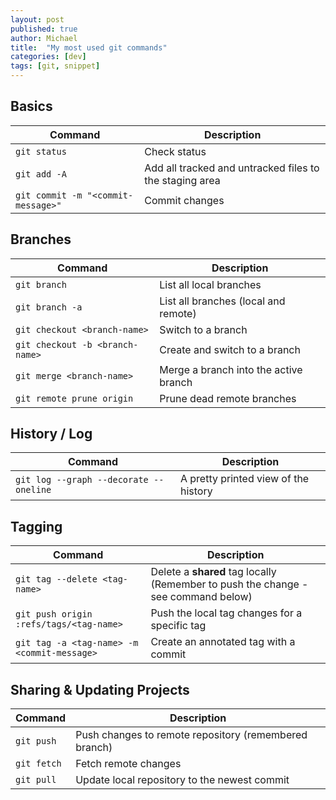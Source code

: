 ```yaml
---
layout: post
published: true
author: Michael
title:  "My most used git commands"
categories: [dev]
tags: [git, snippet]
---
```


## Basics

| Command | Description |
| ------- | ----------- |
| `git status` | Check status |
| `git add -A` | Add all tracked and untracked files to the staging area |
| `git commit -m "<commit-message>"` | Commit changes |

## Branches

| Command | Description |
| ------- | ----------- |
| `git branch` | List all local branches |
| `git branch -a` | List all branches (local and remote) |
| `git checkout <branch-name>` | Switch to a branch |
| `git checkout -b <branch-name>` | Create and switch to a branch |
| `git merge <branch-name>` | Merge a branch into the active branch |
| `git remote prune origin` | Prune dead remote branches |

## History / Log

| Command | Description |
| ------- | ----------- |
| `git log --graph --decorate --oneline` | A pretty printed view of the history |

## Tagging

| Command | Description |
| ------- | ----------- |
| `git tag --delete <tag-name>` | Delete a **shared** tag locally (Remember to push the change - see command below) |
| `git push origin :refs/tags/<tag-name>` | Push the local tag changes for a specific tag |
| `git tag -a <tag-name> -m <commit-message>` | Create an annotated tag with a commit |

## Sharing & Updating Projects

| Command | Description |
| ------- | ----------- |
| `git push` | Push changes to remote repository (remembered branch) |
| `git fetch` | Fetch remote changes |
| `git pull` | Update local repository to the newest commit |

